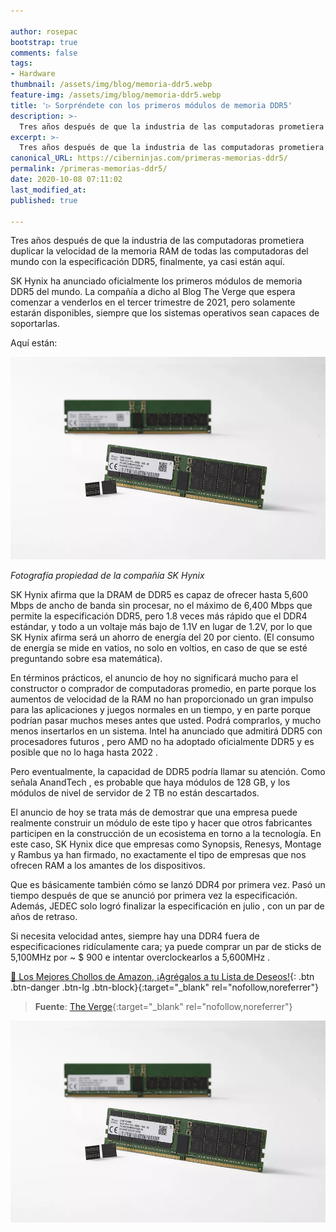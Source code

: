 ```yaml
---

author: rosepac
bootstrap: true
comments: false
tags:
- Hardware
thumbnail: /assets/img/blog/memoria-ddr5.webp
feature-img: /assets/img/blog/memoria-ddr5.webp
title: '▷ Sorpréndete con los primeros módulos de memoria DDR5'
description: >-
  Tres años después de que la industria de las computadoras prometiera duplicar la velocidad de la memoria de las computadoras del mundo con la especificación DDR5, finalmente casi está aquí. SK Hynix ha anunciado oficialmente los primeros módulos de memoria DDR5 del mundo, que ofrecen hasta 5,600 Mbps de ancho de banda.
excerpt: >-
  Tres años después de que la industria de las computadoras prometiera duplicar la velocidad de la memoria de las computadoras del mundo con la especificación DDR5, finalmente casi está aquí. SK Hynix ha anunciado oficialmente los primeros módulos de memoria DDR5 del mundo, que ofrecen hasta 5,600 Mbps de ancho de banda.
canonical_URL: https://ciberninjas.com/primeras-memorias-ddr5/
permalink: /primeras-memorias-ddr5/
date: 2020-10-08 07:11:02
last_modified_at: 
published: true

---
```


Tres años después de que la industria de las computadoras prometiera duplicar la velocidad de la memoria RAM de todas las computadoras del mundo con la especificación DDR5, finalmente, ya casi están aquí.

SK Hynix ha anunciado oficialmente los primeros módulos de memoria DDR5 del mundo. La compañía a dicho al Blog The Verge que espera comenzar a venderlos en el tercer trimestre de 2021, pero solamente estarán disponibles, siempre que los sistemas operativos sean capaces de soportarlas.

Aquí están:

![Primeros módulos de memoria RAM DDR5 del mundo](/assets/img/blog/memoria-ddr5.webp "Primeros módulos de memoria RAM DDR5 del mundo")

*Fotografía propiedad de la compañía SK Hynix*

SK Hynix afirma que la DRAM de DDR5 es capaz de ofrecer hasta 5,600 Mbps de ancho de banda sin procesar, no el máximo de 6,400 Mbps que permite la especificación DDR5, pero 1.8 veces más rápido que el DDR4 estándar, y todo a un voltaje más bajo de 1.1V en lugar de 1.2V, por lo que SK Hynix afirma será un ahorro de energía del 20 por ciento. (El consumo de energía se mide en vatios, no solo en voltios, en caso de que se esté preguntando sobre esa matemática).

En términos prácticos, el anuncio de hoy no significará mucho para el constructor o comprador de computadoras promedio, en parte porque los aumentos de velocidad de la RAM no han proporcionado un gran impulso para las aplicaciones y juegos normales en un tiempo, y en parte porque podrían pasar muchos meses antes que usted. Podrá comprarlos, y mucho menos insertarlos en un sistema. Intel ha anunciado que admitirá DDR5 con procesadores futuros , pero AMD no ha adoptado oficialmente DDR5 y es posible que no lo haga hasta 2022 .

Pero eventualmente, la capacidad de DDR5 podría llamar su atención. Como señala AnandTech , es probable que haya módulos de 128 GB, y los módulos de nivel de servidor de 2 TB no están descartados.

El anuncio de hoy se trata más de demostrar que una empresa puede realmente construir un módulo de este tipo y hacer que otros fabricantes participen en la construcción de un ecosistema en torno a la tecnología. En este caso, SK Hynix dice que empresas como Synopsis, Renesys, Montage y Rambus ya han firmado, no exactamente el tipo de empresas que nos ofrecen RAM a los amantes de los dispositivos.

Que es básicamente también cómo se lanzó DDR4 por primera vez. Pasó un tiempo después de que se anunció por primera vez la especificación. Además, JEDEC solo logró finalizar la especificación en julio , con un par de años de retraso.

Si necesita velocidad antes, siempre hay una DDR4 fuera de especificaciones ridículamente cara; ya puede comprar un par de sticks de 5,100MHz por ~ $ 900 e intentar overclockearlos a 5,600MHz .

[🛒 Los Mejores Chollos de Amazon, ¡Agrégalos a tu Lista de Deseos!](/amazon/ "Los Mejores Chollos de Amazon, Ofertas Flash, Black Monday y Amazon Prime Day"){: .btn .btn-danger .btn-lg .btn-block}{:target="_blank" rel="nofollow,noreferrer"}

> **Fuente**: [The Verge](https://www.theverge.com/circuitbreaker/2020/10/7/21506883/ddr5-ram-memory-first-modules-sk-hynix "The Verge"){:target="_blank" rel="nofollow,noreferrer"}

![Sorpréndete con los primeros módulos de memoria DDR5](/assets/img/blog/memoria-ddr5.webp "Sorpréndete con los primeros módulos de memoria DDR5")